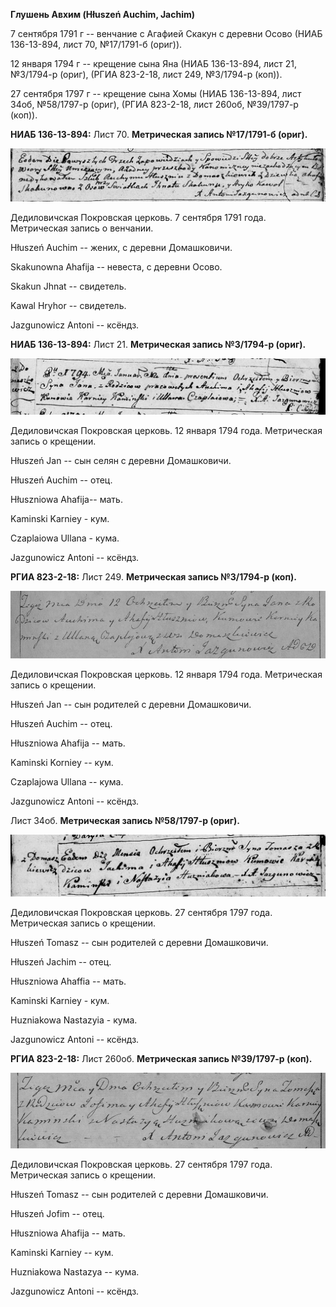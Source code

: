 **Глушень Авхим (Hłuszeń Auchim, Jachim)**

7 сентября 1791 г -- венчание с Агафией Скакун с деревни Осово (НИАБ
136-13-894, лист 70, №17/1791-б (ориг)).

12 января 1794 г -- крещение сына Яна (НИАБ 136-13-894, лист 21,
№3/1794-р (ориг), (РГИА 823-2-18, лист 249, №3/1794-р (коп)).

27 сентября 1797 г -- крещение сына Хомы (НИАБ 136-13-894, лист 34об,
№58/1797-р (ориг), (РГИА 823-2-18, лист 260об, №39/1797-р (коп)).

**НИАБ 136-13-894:** Лист 70. **Метрическая запись №17/1791-б (ориг).**

![](./media/6a3abfdafcb788ce1149e35a34f25816208f7041.png)

Дедиловичская Покровская церковь. 7 сентября 1791 года. Метрическая
запись о венчании.

Hłuszeń Auchim -- жених, с деревни Домашковичи.

Skakunowna Ahafija -- невеста, с деревни Осовo.

Skakun Jhnat -- свидетель.

Kawal Hryhor -- свидетель.

Jazgunowicz Antoni -- ксёндз.

**НИАБ 136-13-894:** Лист 21. **Метрическая запись №3/1794-р (ориг).**

![](./media/db3f59d40ddbd01dea8b188928aff3e9f98528d2.png)

Дедиловичская Покровская церковь. 12 января 1794 года. Метрическая
запись о крещении.

Hłuszeń Jan -- сын селян с деревни Домашковичи.

Hłuszeń Auchim -- отец.

Hłuszniowa Ahafija-- мать.

Kaminski Karniey - кум.

Czaplaiowa Ullana - кума.

Jazgunowicz Antoni -- ксёндз.

**РГИА 823-2-18:** Лист 249. **Метрическая запись №3/1794-р (коп).**

![](./media/909884b1815a50318f5d393911c6f1b75108b1ff.png)

Дедиловичская Покровская церковь. 12 января 1794 года. Метрическая
запись о крещении.

Hłuszeń Jan -- сын родителей с деревни Домашковичи.

Hłuszeń Auchim -- отец.

Hłuszniowa Ahafija -- мать.

Kaminski Korniey -- кум.

Czaplajowa Ullana -- кума.

Jazgunowicz Antoni -- ксёндз.

Лист 34об. **Метрическая запись №58/1797-р (ориг).**

![](./media/9d2b70f97364cbd33609b1d1fe43676b770a2040.png)

Дедиловичская Покровская церковь. 27 сентября 1797 года. Метрическая
запись о крещении.

Hłuszeń Tomasz -- сын родителей с деревни Домашковичи.

Hłuszeń Jachim -- отец.

Hłuszniowa Ahaffia -- мать.

Kaminski Karniey - кум.

Huzniakowa Nastazyia - кума.

Jazgunowicz Antoni -- ксёндз.

**РГИА 823-2-18:** Лист 260об. **Метрическая запись №39/1797-р (коп).**

![](./media/acbaf07a64177259deadc5ea0ef050ee330251ea.png)

Дедиловичская Покровская церковь. 27 сентября 1797 года. Метрическая
запись о крещении.

Hłuszeń Tomasz -- сын родителей с деревни Домашковичи.

Hłuszeń Jofim -- отец.

Hłuszniowa Ahafija -- мать.

Kaminski Karniey -- кум.

Huzniakowa Nastazya -- кума.

Jazgunowicz Antoni -- ксёндз.
